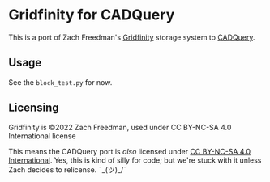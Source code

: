 # Gridfinity for CADQuery

This is a port of Zach Freedman's [Gridfinity](https://www.youtube.com/watch?v=ra_9zU-mnl8&t=1067s)
storage system to [CADQuery](https://github.com/CadQuery/cadquery).

## Usage

See the `block_test.py` for now.

## Licensing

Gridfinity is ©2022 Zach Freedman, used under CC BY-NC-SA 4.0 International
license

This means the CADQuery port is *also* licensed under [CC BY-NC-SA 4.0 International](https://creativecommons.org/licenses/by-nc-sa/4.0/).
Yes, this is kind of silly for code; but we're stuck with it unless Zach
decides to relicense. ¯\_(ツ)_/¯